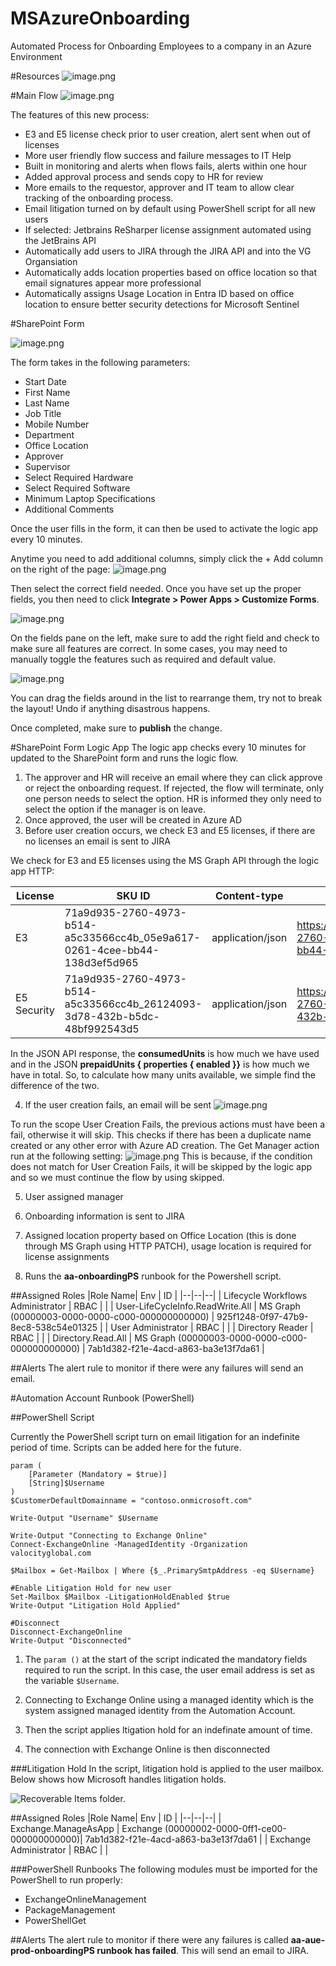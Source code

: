 # MSAzureOnboarding
Automated Process for Onboarding Employees to a company in an Azure Environment

#Resources
![image.png](/.attachments/image-2b9e4fe5-eec6-4154-ba79-d479bf43fefc.png)

#Main Flow
![image.png](/.attachments/image-ad4ae86c-7745-4ffa-9391-5363703baa51.png)

The features of this new process:
- E3 and E5 license check prior to user creation, alert sent when out of licenses
- More user friendly flow success and failure messages to IT Help
- Built in monitoring and alerts when flows fails, alerts within one hour
- Added approval process and sends copy to HR for review
- More emails to the requestor, approver and IT team to allow clear tracking of the onboarding process.
- Email litigation turned on by default using PowerShell script for all new users
- If selected: Jetbrains ReSharper license assignment automated using the JetBrains API
- Automatically add users to JIRA through the JIRA API and into the VG Organsiation
- Automatically adds location properties based on office location so that email signatures appear more professional
- Automatically assigns Usage Location in Entra ID based on office location to ensure better security detections for Microsoft Sentinel

#SharePoint Form

![image.png](/.attachments/image-bdb3e783-0fc2-47f7-9c3e-f98f525100de.png)

The form takes in the following parameters:
- Start Date
- First Name
- Last Name
- Job Title
- Mobile Number
- Department
- Office Location
- Approver
- Supervisor
- Select Required Hardware
- Select Required Software
- Minimum Laptop Specifications
- Additional Comments

Once the user fills in the form, it can then be used to activate the logic app every 10 minutes. 

Anytime you need to add additional columns, simply click the + Add column on the right of the page:
![image.png](/.attachments/image-adf644fc-9e14-4241-9648-fa06c5046b2e.png)

Then select the correct field needed. Once you have set up the proper fields, you then need to click **Integrate > Power Apps > Customize Forms**.

![image.png](/.attachments/image-4c532ceb-5b4e-4fcc-8378-cc5a15e4e81e.png)

On the fields pane on the left, make sure to add the right field and check to make sure all features are correct. In some cases, you may need to manually toggle the features such as required and default value. 

![image.png](/.attachments/image-7d743b5e-4422-46bd-9f22-10ca4ba4fdc1.png)

You can drag the fields around in the list to rearrange them, try not to break the layout! Undo if anything disastrous happens.

Once completed, make sure to **publish** the change.

#SharePoint Form Logic App
The logic app checks every 10 minutes for updated to the SharePoint form and runs the logic flow. 

1. The approver and HR will receive an email where they can click approve or reject the onboarding request. If rejected, the flow will terminate, only one person needs to select the option. HR is informed they only need to select the option if the manager is on leave.
2. Once approved, the user will be created in Azure AD
3. Before user creation occurs, we check E3 and E5 licenses, if there are no licenses an email is sent to JIRA

We check for E3 and E5 licenses using the MS Graph API through the logic app HTTP:

| License | SKU ID | Content-type | URI | Method |
|--|--|--|--|--|
| E3 | 71a9d935-2760-4973-b514-a5c33566cc4b_05e9a617-0261-4cee-bb44-138d3ef5d965 | application/json | https://graph.microsoft.com/v1.0/subscribedSkus/71a9d935-2760-4973-b514-a5c33566cc4b_05e9a617-0261-4cee-bb44-138d3ef5d965 | GET |
| E5 Security | 71a9d935-2760-4973-b514-a5c33566cc4b_26124093-3d78-432b-b5dc-48bf992543d5 | application/json | https://graph.microsoft.com/v1.0/subscribedSkus/71a9d935-2760-4973-b514-a5c33566cc4b_26124093-3d78-432b-b5dc-48bf992543d5 | GET |

In the JSON API response, the **consumedUnits** is how much we have used and in the JSON **prepaidUnits { properties { enabled }}** is how much we have in total. So, to calculate how many units available, we simple find the difference of the two.

4. If the user creation fails, an email will be sent
![image.png](/.attachments/image-a86a4733-dd99-4a30-a494-4c5cc8217464.png)

To run the scope User Creation Fails, the previous actions must have been a fail, otherwise it will skip. This checks if there has been a duplicate name created or any other error with Azure AD creation. The Get Manager action run at the following setting:
![image.png](/.attachments/image-79ecb189-c63a-4af4-abd3-f0cef57535e7.png)
This is because, if the condition does not match for User Creation Fails, it will be skipped by the logic app and so we must continue the flow by using skipped.

5. User assigned manager
6. Onboarding information is sent to JIRA
7. Assigned location property based on Office Location (this is done through MS Graph using HTTP PATCH), usage location is required for license assignments

8. Runs the **aa-onboardingPS** runbook for the Powershell script.

##Assigned Roles
|Role Name| Env | ID |
|--|--|--|
| Lifecycle Workflows Administrator | RBAC |  |
| User-LifeCycleInfo.ReadWrite.All | MS Graph (00000003-0000-0000-c000-000000000000) | 925f1248-0f97-47b9-8ec8-538c54e01325 |
| User Administrator | RBAC |  |
| Directory Reader | RBAC |  |
| Directory.Read.All | MS Graph (00000003-0000-0000-c000-000000000000) | 7ab1d382-f21e-4acd-a863-ba3e13f7da61 |

##Alerts
The alert rule to monitor if there were any failures will send an email.

#Automation Account Runbook (PowerShell)

##PowerShell Script

Currently the PowerShell script turn on email litigation for an indefinite period of time. Scripts can be added here for the future.

```
param (
    [Parameter (Mandatory = $true)] 
    [String]$Username
)
$CustomerDefaultDomainname = "contoso.onmicrosoft.com"

Write-Output "Username" $Username

Write-Output "Connecting to Exchange Online"
Connect-ExchangeOnline -ManagedIdentity -Organization valocityglobal.com 

$Mailbox = Get-Mailbox | Where {$_.PrimarySmtpAddress -eq $Username}

#Enable Litigation Hold for new user
Set-Mailbox $Mailbox -LitigationHoldEnabled $true
Write-Output "Litigation Hold Applied"

#Disconnect
Disconnect-ExchangeOnline
Write-Output "Disconnected"
```
1. The ```param ()``` at the start of the script indicated the mandatory fields required to run the script. In this case, the user email address is set as the variable ```$Username```.

2. Connecting to Exchange Online using a managed identity which is the system assigned managed identity from the Automation Account.

3. Then the script applies ltigation hold for an indefinate amount of time.

4. The connection with Exchange Online is then disconnected

###Litigation Hold
In the script, litigation hold is applied to the user mailbox. Below shows how Microsoft handles litigation holds.

<IMG  src="https://learn.microsoft.com/en-us/exchange/exchangeserver/media/itpro_recoverableitems.gif?view=exchserver-2019"  alt="Recoverable Items folder."/>

##Assigned Roles
|Role Name| Env | ID |
|--|--|--|
| Exchange.ManageAsApp | Exchange (00000002-0000-0ff1-ce00-000000000000)| 7ab1d382-f21e-4acd-a863-ba3e13f7da61 |
| Exchange Administrator | RBAC |  |

###PowerShell Runbooks
The following modules must be imported for the PowerShell to run properly:
- ExchangeOnlineManagement
- PackageManagement
- PowerShellGet

##Alerts
The alert rule to monitor if there were any failures is called **aa-aue-prod-onboardingPS runbook has failed**. This will send an email to JIRA.
